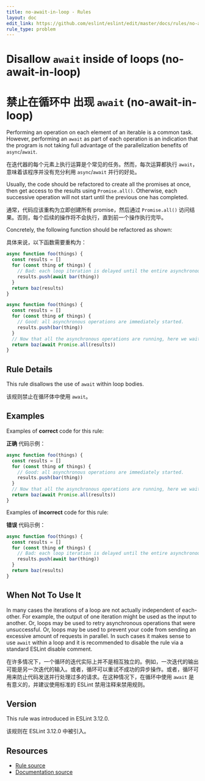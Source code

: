 ```yaml
---
title: no-await-in-loop - Rules
layout: doc
edit_link: https://github.com/eslint/eslint/edit/master/docs/rules/no-await-in-loop.md
rule_type: problem
---
```


<!-- Note: No pull requests accepted for this file. See README.md in the root directory for details. -->

# Disallow `await` inside of loops (no-await-in-loop)

# 禁止在循环中 出现 `await` (no-await-in-loop)

Performing an operation on each element of an iterable is a common task. However, performing an
`await` as part of each operation is an indication that the program is not taking full advantage of
the parallelization benefits of `async`/`await`.

在迭代器的每个元素上执行运算是个常见的任务。然而，每次运算都执行 `await`，意味着该程序并没有充分利用 `async`/`await` 并行的好处。

Usually, the code should be refactored to create all the promises at once, then get access to the
results using `Promise.all()`. Otherwise, each successive operation will not start until the
previous one has completed.

通常，代码应该重构为立即创建所有 promise，然后通过 `Promise.all()` 访问结果。否则，每个后续的操作将不会执行，直到前一个操作执行完毕。

Concretely, the following function should be refactored as shown:

具体来说，以下函数需要重构为：

```js
async function foo(things) {
  const results = []
  for (const thing of things) {
    // Bad: each loop iteration is delayed until the entire asynchronous operation completes
    results.push(await bar(thing))
  }
  return baz(results)
}
```

```js
async function foo(things) {
  const results = []
  for (const thing of things) {
    // Good: all asynchronous operations are immediately started.
    results.push(bar(thing))
  }
  // Now that all the asynchronous operations are running, here we wait until they all complete.
  return baz(await Promise.all(results))
}
```

## Rule Details

This rule disallows the use of `await` within loop bodies.

该规则禁止在循环体中使用 `await`。

## Examples

Examples of **correct** code for this rule:

**正确** 代码示例：

```js
async function foo(things) {
  const results = []
  for (const thing of things) {
    // Good: all asynchronous operations are immediately started.
    results.push(bar(thing))
  }
  // Now that all the asynchronous operations are running, here we wait until they all complete.
  return baz(await Promise.all(results))
}
```

Examples of **incorrect** code for this rule:

**错误** 代码示例：

```js
async function foo(things) {
  const results = []
  for (const thing of things) {
    // Bad: each loop iteration is delayed until the entire asynchronous operation completes
    results.push(await bar(thing))
  }
  return baz(results)
}
```

## When Not To Use It

In many cases the iterations of a loop are not actually independent of each-other. For example, the
output of one iteration might be used as the input to another. Or, loops may be used to retry
asynchronous operations that were unsuccessful. Or, loops may be used to prevent your code from sending
an excessive amount of requests in parallel. In such cases it makes sense to use `await` within a
loop and it is recommended to disable the rule via a standard ESLint disable comment.

在许多情况下，一个循环的迭代实际上并不是相互独立的。例如，一次迭代的输出可能是另一次迭代的输入。或者，循环可以重试不成功的异步操作。或者，循环可用来防止代码发送并行处理过多的请求。在这种情况下，在循环中使用 `await` 是有意义的，并建议使用标准的 ESLint 禁用注释来禁用规则。

## Version

This rule was introduced in ESLint 3.12.0.

该规则在 ESLint 3.12.0 中被引入。

## Resources

- [Rule source](https://github.com/eslint/eslint/tree/master/lib/rules/no-await-in-loop.js)
- [Documentation source](https://github.com/eslint/eslint/tree/master/docs/rules/no-await-in-loop.md)
